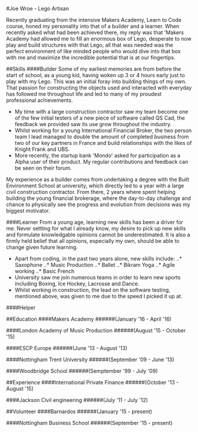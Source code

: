 #Joe Wroe - Lego Artisan

Recently graduating from the intensive Makers Academy, Learn to Code course, honed my personality into that of a builder and a learner. When recently asked what had been achieved there, my reply was that 'Makers Academy had allowed me to fill an enormous box of Lego, desperate to now play and build structures with that Lego, all that was needed was the perfect environment of like minded people who would dive into that box with me and maximize the incredible potential that is at our fingertips.

##Skills
####Builder
Some of my earliest memories are from before the start of school, as a young kid, having woken up 3 or 4 hours early just to play with my Lego. This was an initial foray into building things of my own. That passion for constructing the objects used and interacted with everyday has followed me throughout life and led to many of my proudest professional achievements.

- My time with a large construction contractor saw my team become one of the few initial testers of a new piece of software called QS Cad, the feedback we provided saw its use grow throughout the industry.
- Whilst working for a young International Financial Broker, the two person team I lead managed to double the amount of completed business from two of our key partners in France and build relationships with the likes of Knight Frank and UBS.
- More recently, the startup bank 'Mondo' asked for participation as a Alpha user of their product. My regular contributions and feedback can be seen on their forum.

My experience as a builder comes from undertaking a degree with the Built Environment School at university, which directly led to a year with a large civil construction contractor. From there, 2 years where spent helping building the young financial brokerage, where the day-to-day challenge and chance to physically see the progress and evolution from decisions was my biggest motivator.

####Learner
From a young age, learning new skills has been a driver for me. Never settling for what I already know, my desire to pick up new skills and formulate knowledgable opinions cannot be underestimated. It is also a firmly held belief that all opinions, especially my own, should be able to change given future learning.

- Apart from coding, in the past two years alone, new skills include:
..* Saxophone
..* Music Production
..* Ballet
..* Bikram Yoga
..* Agile working
..* Basic French
- University saw me join numerous teams in order to learn new sports including Boxing, Ice Hockey, Lacrosse and Dance.
- Whilst working in construction, the lead on the software testing, mentioned above, was given to me due to the speed I picked it up at.

####Helper

##Education
####Makers Academy
######(January '16 - April '16)

####London Academy of Music Production
######(August '15 - October '15)

####ESCP Europe
######(June '13 - August '13)

####Nottingham Trent University
######(September '09 - June '13)

####Woodbridge School
######(Semptember '99 - July '09)

##Experience
####International Private Finance
######(October '13 - August '15)

####Jackson Civil engineering
######(July '11 - July '12)

##Volunteer
####Barnardos
######(January '15 - present)

####Nottingham Business School
######(September '15 - present)
